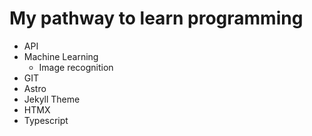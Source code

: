 # My pathway to learn programming
- API
- Machine Learning
    - Image recognition
- GIT
- Astro
- Jekyll Theme
- HTMX
- Typescript
